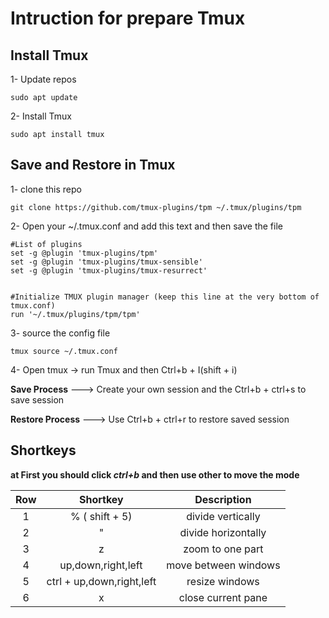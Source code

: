 # Intruction for prepare Tmux

## Install Tmux

1- Update repos

```
sudo apt update
```

2- Install Tmux

```
sudo apt install tmux
```

## Save and Restore in Tmux

1- clone this repo

```
git clone https://github.com/tmux-plugins/tpm ~/.tmux/plugins/tpm
```

2- Open your ~/.tmux.conf and add this text and then save the file

```
#List of plugins
set -g @plugin 'tmux-plugins/tpm'
set -g @plugin 'tmux-plugins/tmux-sensible'
set -g @plugin 'tmux-plugins/tmux-resurrect'


#Initialize TMUX plugin manager (keep this line at the very bottom of tmux.conf)
run '~/.tmux/plugins/tpm/tpm' 
```

3- source the config file

```
tmux source ~/.tmux.conf
```

4- Open tmux -> run Tmux and then Ctrl+b + I(shift + i)

__Save Process__    ---> Create your own session and the Ctrl+b + ctrl+s to save session

__Restore Process__ ---> Use Ctrl+b + ctrl+r to restore saved session

## Shortkeys

__at First you should click *ctrl+b* and then use other to move the mode__

| Row | Shortkey    | Description    |
| :---:   | :---: | :---: |
| 1 | % ( shift + 5)   | divide vertically   |
| 2 |"   | divide horizontally   |
| 3 |z   | zoom to one part |
| 4 | up,down,right,left  | move between windows   |
| 5 | ctrl + up,down,right,left   | resize windows   |
| 6 |x   | close current pane  |




